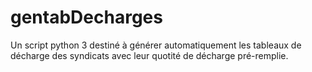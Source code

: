 # gentabDecharges

Un script python 3 destiné à générer automatiquement les tableaux de décharge des syndicats avec leur quotité de décharge pré-remplie.